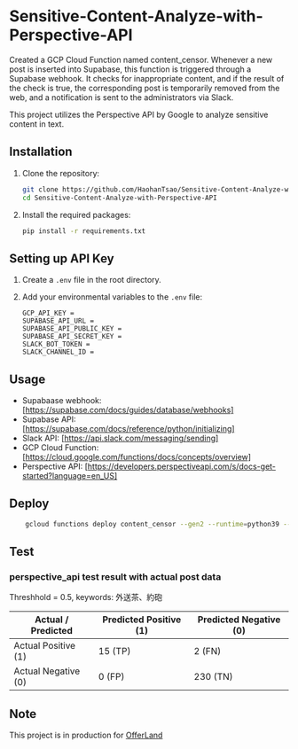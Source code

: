 # Sensitive-Content-Analyze-with-Perspective-API

Created a GCP Cloud Function named content_censor. Whenever a new post is inserted into Supabase, this function is triggered through a Supabase webhook. It checks for inappropriate content, and if the result of the check is true, the corresponding post is temporarily removed from the web, and a notification is sent to the administrators via Slack.

This project utilizes the Perspective API by Google to analyze sensitive content in text.

## Installation

1. Clone the repository:

    ```bash
    git clone https://github.com/HaohanTsao/Sensitive-Content-Analyze-with-Perspective-API.git
    cd Sensitive-Content-Analyze-with-Perspective-API
    ```

2. Install the required packages:

    ```bash
    pip install -r requirements.txt
    ```

## Setting up API Key

1. Create a `.env` file in the root directory.

2. Add your environmental variables to the `.env` file:

    ```env
    GCP_API_KEY =
    SUPABASE_API_URL = 
    SUPABASE_API_PUBLIC_KEY = 
    SUPABASE_API_SECRET_KEY = 
    SLACK_BOT_TOKEN = 
    SLACK_CHANNEL_ID = 
    ```
## Usage
* Supabaase webhook: [https://supabase.com/docs/guides/database/webhooks]
* Supabase API: [https://supabase.com/docs/reference/python/initializing]
* Slack API: [https://api.slack.com/messaging/sending]
* GCP Cloud Function: [https://cloud.google.com/functions/docs/concepts/overview]
* Perspective API: [https://developers.perspectiveapi.com/s/docs-get-started?language=en_US]

## Deploy

```bash
    gcloud functions deploy content_censor --gen2 --runtime=python39 --region=asia-east1 --source=. --entry-point=main --trigger-http --allow-unauthenticated --no-user-output-enabled
```

## Test
### perspective_api test result with actual post data
Threshhold = 0.5, keywords: 外送茶、約砲

| Actual / Predicted | Predicted Positive (1) | Predicted Negative (0) |
|--------------------|------------------------|------------------------|
| Actual Positive (1) | 15 (TP)                | 2 (FN)                 |
| Actual Negative (0) | 0 (FP)                 | 230 (TN)               |

## Note
This project is in production for [OfferLand](https://offerland.cc/)
